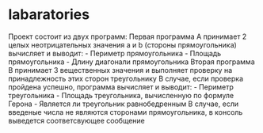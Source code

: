 # labaratories
Проект состоит из двух программ:
  Первая программа A принимает 2 целых неотрицательных значения a и b (стороны прямоугольника) вычисляет и выводит:
    - Периметр прямоугольника
    - Площадь прямоугольника
    - Длину диагонали прямоугольника
  Вторая программа B принимает 3 вещественных значения и выполняет проверку на принадлежность этих сторон треугольнику
    В случае, если проверка пройдена успешно, программа вычисляет и выводит:
      - Периметр треугольника
      - Площадь треугольника, вычисленную по формуле Герона
      - Является ли треугольник равнобедренным
    В случае, если введеные числа не являются сторонами прямоугольника, в консоль выведется соответсвующее сообщение
